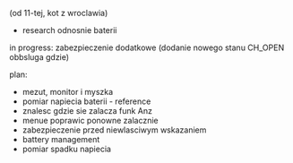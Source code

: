 (od 11-tej, kot z wroclawia)
- research odnosnie baterii


in progress: zabezpieczenie dodatkowe (dodanie nowego stanu CH_OPEN obbsluga gdzie)

plan:
- mezut, monitor i myszka
- pomiar napiecia baterii - reference
- znalesc gdzie sie zalacza funk Anz
- menue poprawic ponowne zalacznie
- zabezpieczenie przed niewlasciwym wskazaniem
- battery management
- pomiar spadku napiecia